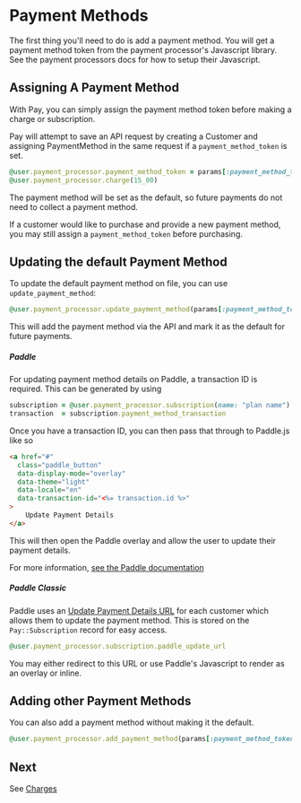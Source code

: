 # Payment Methods

The first thing you'll need to do is add a payment method. You will get a payment method token from the payment processor's Javascript library. See the payment processors docs for how to setup their Javascript.

## Assigning A Payment Method

With Pay, you can simply assign the payment method token before making a charge or subscription.

Pay will attempt to save an API request by creating a Customer and assigning PaymentMethod in the same request if a `payment_method_token` is set.

```ruby
@user.payment_processor.payment_method_token = params[:payment_method_token]
@user.payment_processor.charge(15_00)
```

The payment method will be set as the default, so future payments do not need to collect a payment method.

If a customer would like to purchase and provide a new payment method, you may still assign a `payment_method_token` before purchasing.

## Updating the default Payment Method

To update the default payment method on file, you can use  `update_payment_method`:

```ruby
@user.payment_processor.update_payment_method(params[:payment_method_token])
```

This will add the payment method via the API and mark it as the default for future payments.

##### Paddle

For updating payment method details on Paddle, a transaction ID is required. This can be generated by using

```ruby
subscription = @user.payment_processor.subscription(name: "plan name")
transaction  = subscription.payment_method_transaction
```

Once you have a transaction ID, you can then pass that through to Paddle.js like so

```html
<a href="#"
  class="paddle_button"
  data-display-mode="overlay"
  data-theme="light"
  data-locale="en"
  data-transaction-id="<%= transaction.id %>"
>
	Update Payment Details
</a>
```

This will then open the Paddle overlay and allow the user to update their payment details.

For more information, [see the Paddle documentation](https://developer.paddle.com/build/subscriptions/update-payment-details)

##### Paddle Classic

Paddle uses an [Update Payment Details URL](https://developer.paddle.com/guides/how-tos/subscriptions/update-payment-details) for each customer which allows them to update the payment method. This is stored on the `Pay::Subscription` record for easy access.

```ruby
@user.payment_processor.subscription.paddle_update_url
```

You may either redirect to this URL or use Paddle's Javascript to render as an overlay or inline.

## Adding other Payment Methods

You can also add a payment method without making it the default.

```ruby
@user.payment_processor.add_payment_method(params[:payment_method_token], default: false)
```

## Next

See [Charges](5_charges.md)

